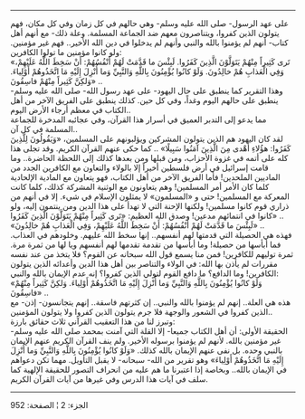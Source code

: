 ------------------------------------------------------------------------

على عهد الرسول- صلى الله عليه وسلم- وهي حالهم في كل زمان وفي كل مكان،
فهم يتولون الذين كفروا، ويتناصرون معهم ضد الجماعة المسلمة. وعلة ذلك- مع
أنهم أهل كتاب- أنهم لم يؤمنوا بالله والنبي وأنهم لم يدخلوا في دين الله
الأخير.. فهم غير مؤمنين. ولو كانوا مؤمنين ما تولوا الكافرين:  
«تَرى كَثِيراً مِنْهُمْ يَتَوَلَّوْنَ الَّذِينَ كَفَرُوا. لَبِئْسَ ما قَدَّمَتْ لَهُمْ أَنْفُسُهُمْ: أَنْ سَخِطَ اللَّهُ
عَلَيْهِمْ، وَفِي الْعَذابِ هُمْ خالِدُونَ. وَلَوْ كانُوا يُؤْمِنُونَ بِاللَّهِ وَالنَّبِيِّ وَما أُنْزِلَ إِلَيْهِ
مَا اتَّخَذُوهُمْ أَوْلِياءَ. وَلكِنَّ كَثِيراً مِنْهُمْ فاسِقُونَ» ..  
وهذا التقرير كما ينطبق على حال اليهود- على عهد رسول الله- صلى الله عليه
وسلم- ينطبق على حالهم اليوم وغداً، وفي كل حين. كذلك ينطبق على الفريق
الآخر من أهل الكتاب في معظم أرجاء الأرض اليوم..  
مما يدعو إلى التدبر العميق في أسرار هذا القرآن، وفي عجائبه المدخرة
للجماعة المسلمة في كل آن..  
لقد كان اليهود هم الذين يتولون المشركين ويؤلبونهم على المسلمين، «وَيَقُولُونَ
لِلَّذِينَ كَفَرُوا: هؤُلاءِ أَهْدى مِنَ الَّذِينَ آمَنُوا سَبِيلًا» .. كما حكى عنهم القرآن
الكريم. وقد تجلى هذا كله على أتمه في غزوة الأحزاب، ومن قبلها ومن بعدها
كذلك إلى اللحظة الحاضرة.. وما قامت إسرائيل في أرض فلسطين أخيراً إلا
بالولاء والتعاون مع الكافرين الجدد من الماديين الملحدين! فأما الفريق
الآخر من أهل الكتاب، فهو يتعاون مع المادية الإلحادية كلما كان الأمر أمر
المسلمين! وهم يتعاونون مع الوثنية المشركة كذلك، كلما كانت المعركة مع
المسلمين! حتى و «المسلمون» لا يمثلون الإسلام في شيء. إلا في أنهم من
ذراري قوم كانوا مسلمين! ولكنها الإحنة التي لا تهدأ على هذا الدين ومن
ينتمون إليه، ولو كانوا في انتمائهم مدعين! وصدق الله العظيم: «تَرى كَثِيراً
مِنْهُمْ يَتَوَلَّوْنَ الَّذِينَ كَفَرُوا» ..  
«لَبِئْسَ ما قَدَّمَتْ لَهُمْ أَنْفُسُهُمْ: أَنْ سَخِطَ اللَّهُ عَلَيْهِمْ، وَفِي الْعَذابِ هُمْ خالِدُونَ» ..  
فهذه هي الحصيلة التي قدمتها لهم أنفسهم.. إنها سخط الله عليهم. وخلودهم في
العذاب. فما أبأسها من حصيلة! وما أبأسها من تقدمة تقدمها لهم أنفسهم ويا
لها من ثمرة مرة. ثمرة توليهم للكافرين! فمن منا يسمع قول الله سبحانه عن
القوم؟ فلا يتخذ من عند نفسه مقررات لم يأذن بها الله: في الولاء والتناصر
بين أهل هذا الدين وأعدائه الذين يتولون الكافرين! وما الدافع؟ ما دافع
القوم لتولي الذين كفروا؟ إنه عدم الإيمان بالله والنبي:  
«وَلَوْ كانُوا يُؤْمِنُونَ بِاللَّهِ وَالنَّبِيِّ وَما أُنْزِلَ إِلَيْهِ مَا اتَّخَذُوهُمْ أَوْلِياءَ. وَلكِنَّ
كَثِيراً مِنْهُمْ فاسِقُونَ» ..  
هذه هي العلة.. إنهم لم يؤمنوا بالله والنبي.. إن كثرتهم فاسقة.. إنهم
يتجانسون- إذن- مع الذين كفروا في الشعور والوجهة فلا جرم يتولون الذين
كفروا ولا يتولون المؤمنين..  
وتبرز لنا من هذا التعقيب القرآني ثلاث حقائق بارزة:  
الحقيقة الأولى: أن أهل الكتاب جميعا- إلا القلة التي آمنت بمحمد صلى الله
عليه وسلم- غير مؤمنين بالله. لأنهم لم يؤمنوا برسوله الأخير. ولم ينف
القرآن الكريم عنهم الإيمان بالنبي وحده. بل نفى عنهم الإيمان بالله كذلك.
«وَلَوْ كانُوا يُؤْمِنُونَ بِاللَّهِ وَالنَّبِيِّ وَما أُنْزِلَ إِلَيْهِ مَا اتَّخَذُوهُمْ أَوْلِياءَ» وهو
تقرير من الله- سبحانه- لا يقبل التأويل. مهما تكن دعواهم في الإيمان
بالله.. وبخاصة إذا اعتبرنا ما هم عليه من انحراف التصور للحقيقة الإلهية
كما سلف في آيات هذا الدرس وفي غيرها من آيات القرآن الكريم.

------------------------------------------------------------------------

الجزء: 2 ¦ الصفحة: 952
